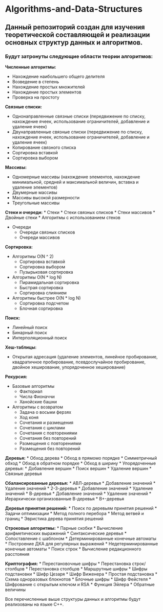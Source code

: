 # Algorithms-and-Data-Structures

## Данный репозиторий создан для изучения теоретической составляющей и реализации основных структур данных и алгоритмов.
### Будут затронуты следующие области теории алгоритмов:
**Численные алгоритмы:**
  * Нахождение наибольшего общего делителя
  * Возведение в степень
  * Нахождение простых множителей
  * Нахождение простых элементов
  * Проверка на простоту
  
**Связные списки:**
  * Однонаправленные связные списки (передвижение по списку, нахождение ячеек, использование ограничителей, добавление и удаление ячеек)
  * Двунаправленные связные списки (передвижение по списку, нахождение ячеек, использование ограничителей, добавление и удаление ячеек)
  * Копирование связного списка
  * Сортировка вставкой
  * Сортировка выбором
 
**Массивы:**
  * Одномерные массивы (нахождение элементов, нахождение минимальной, средней и максимальной величин, вставка и удаление элементов)
  * Двумерные массивы
  * Массивы высокой размерности
  * Треугольные массивы

**Стеки и очереди:**
    * Стеки
    * Стеки связных списков
    * Стеки массивов
    * Двойные стеки
    * Алгоритмы с использованием стеков
  * Очереди
    * Очереди связных списков
    * Очереди массивов
    
**Сортировка:**
  * Алгоритмы O(N ^ 2)
    * Сортировка вставкой
    * Сортировка выбором
    * Пузырьковая сортировка
  * Алгоритмы O(N * log N)
    * Пирамидальная сортировка
    * Быстрая сортировка
    * Сортировка слиянием
  * Алгоритмы быстрее O(N * log N)
    * Сортировка подсчетом
    * Блочная сортировка
    
**Поиск:**
  * Линейный поиск
  * Бинарный поиск
  * Интерполяционный поиск

**Хеш-таблицы:**
  * Открытая адресация (удаление элементов, линейное пробирование, квадратичное пробирование, псевдослучайное пробирование, двойное хеширование, упорядоченное хеширование)

**Рекурсия:**
  * Базовые алгоритмы
    * Факториал
    * Числа Фионаччи
    * Ханойские башни
  * Алгоритмы с возвратом
    * Задача о восьми ферзях
    * Ход коня
    * Сочетания и размещения
    * Сочетания с циклами
    * Сочетания с повторениями
    * Сочетания без повторений
    * Размещения с повторениями
    * Размещения без повторений
 
 **Деревья:**
    * Обход дерева
      * Обход в прямомо порядке
      * Симметричный обход
      * Обход в обратном порядке
      * Обход в ширину
    * Упорядоченные деревья:
      * Добавление вершин
      * Поиск вершин
      * Удаление вершин
    * Связные деревья
    
 **Сбалансированные деревья:**
    * АВЛ-деревья
      * Добавление значений
      * Удаление значений
    * 2-3-деревья
      * Добавление значений
      * Удаление значений
    * В-деревья
      * Добавление значений
      * Удаление значений
    * Иерархически организованные В-деревья
    * В+-деревья
    
 **Деревья принятия решений:**
    * Поиск по деревьям принятия решений
      * Задачи оптимизации
      * Метод полного перебора
      * Метод ветвей и границ
      * Эвристика дерева принятия решений
 
 **Строковые алгоритмы:**
    * Парные скобки
      * Вычисление арифметических выражений
      * Синтаксические деревья
    * Сопоставление с шаблоном
      * Детерминированные конечные автоматы
      * Построение ДКА для регулярных выражений
      * Недетерминированные конечные автоматы
    * Поиск строк
    * Вычисление редакционного расстояния
 
 **Криптография:**
    * Перестановочные шифры
      * Перестановка строк/столбцов
      * Перестановка столбцов
      * Маршрутные шифры
    * Шифры подстановки
      * Шифр Цезаря
      * Шифр Виженера
      * Простая подстановка
      * Схема одноразовых блокнотов
    * Блочные шифры
      * Шифр Фейстеля
    * Шифрование с открытым ключом и RSA
      * Функция Эйлера
      * Обратные величины
 
 Все перечисленные выше структуры данных и алгоритмы будут реализованы на языке C++.
    
